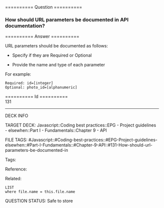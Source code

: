 ========== Question ==========  

### How should URL parameters be documented in API documentation?  

========== Answer ==========  

URL parameters should be documented as follows:

-   Specify if they are Required or Optional

-   Provide the name and type of each parameter

For example:

```
Required: id=[integer]
Optional: photo_id=[alphanumeric]
```

========== Id ==========  
131

---

DECK INFO

TARGET DECK: Javascript::Coding best practices::EPG - Project guidelines - elsewhen::Part I - Fundamentals::Chapter 9 - API

FILE TAGS: #Javascript::#Coding-best-practices::#EPG-Project-guidelines-elsewhen::#Part-I-Fundamentals::#Chapter-9-API::#131-How-should-url-parameters-be-documented-in

Tags:

Reference:

Related:

```dataview
LIST
where file.name = this.file.name
````
QUESTION STATUS: Safe to store
